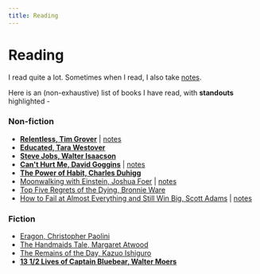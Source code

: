 ```yaml
---
title: Reading
---
```


# Reading

I read quite a lot. Sometimes when I read, I also take [notes](notes).

Here is an (non-exhaustive) list of books I have read, with **standouts** highlighted -

### Non-fiction

- [**Relentless, Tim Grover**](https://amzn.to/2ILRr8Q) \| [notes](notes/relentless.html)
- [**Educated, Tara Westover**](https://amzn.to/38t9rPR)
- [**Steve Jobs, Walter Isaacson**](https://amzn.to/39u4o2H)
- [**Can't Hurt Me, David Goggins**](https://amzn.to/2wNr2on) \| [notes](notes/cant_hurt_me.html)
- [**The Power of Habit, Charles Duhigg**](https://amzn.to/3cvWBDL)
- [Moonwalking with Einstein, Joshua Foer](https://amzn.to/2PWcjOF) \| [notes](notes/moonwalking_with_einstein.html)
- [Top Five Regrets of the Dying, Bronnie Ware](https://amzn.to/3ayH6cO)
- [How to Fail at Almost Everything and Still Win Big, Scott Adams](https://amzn.to/2UMo7ER) \| [notes](notes/how_to_fail_at_everything_and_still_win_big.html)

### Fiction

- [Eragon, Christopher Paolini](https://amzn.to/2TKU7sk)
- [The Handmaids Tale, Margaret Atwood](https://amzn.to/2Qa506j) 
- [The Remains of the Day, Kazuo Ishiguro](https://amzn.to/2x9rCwQ)
- [**13 1/2 Lives of Captain Bluebear, Walter Moers**](https://amzn.to/3aCs1Xj)
